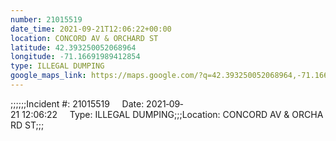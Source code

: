 ```yaml
---
number: 21015519
date_time: 2021-09-21T12:06:22+00:00
location: CONCORD AV & ORCHARD ST
latitude: 42.393250052068964
longitude: -71.16691989412854
type: ILLEGAL DUMPING
google_maps_link: https://maps.google.com/?q=42.393250052068964,-71.16691989412854
---
```


;;;;;;Incident #: 21015519     Date: 2021‐09‐21 12:06:22     Type: ILLEGAL DUMPING;;;Location: CONCORD AV & ORCHARD ST;;;

